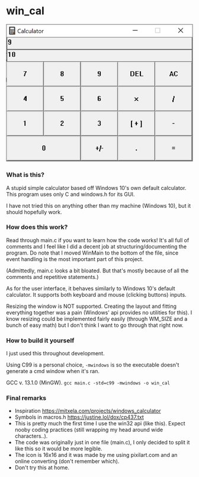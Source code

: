 # win_cal
![image](readme.png)

### What is this?
A stupid simple calculator based off Windows 10's own default calculator.
This program uses only C and windows.h for its GUI.

I have not tried this on anything other than my machine (Windows 10), but it should hopefully work.

### How does this work?
Read through main.c if you want to learn how the code works! It's all full of comments and I feel like I did a decent job at structuring/documenting the program. Do note that I moved WinMain to the bottom of the file, since event handling is the most important part of this project.

(Admittedly, main.c looks a bit bloated. But that's mostly because of all the comments and repetitive statements.)

As for the user interface, it behaves similarly to Windows 10's default calculator. It supports both keyboard and mouse (clicking buttons) inputs.

Resizing the window is NOT supported. Creating the layout and fitting everything together was a pain (Windows' api provides no utilities for this). I know resizing could be implemented fairly easily (through WM_SIZE and a bunch of easy math) but I don't think I want to go through that right now.

### How to build it yourself
I just used this throughout development.

Using C99 is a personal choice, `-mwindows` is so the executable doesn't generate a cmd window when it's ran.

GCC v. 13.1.0 (MinGW).
`gcc main.c -std=c99 -mwindows -o win_cal`

### Final remarks
- Inspiration https://mitxela.com/projects/windows_calculator
- Symbols in macros.h https://justine.lol/dox/cp437.txt
- This is pretty much the first time I use the win32 api (like this). Expect nooby coding practices (still wrapping my head around wide characters..).
- The code was originally just in one file (main.c), I only decided to split it like this so it would be more legible.
- The icon is 16x16 and it was made by me using pixilart.com and an online converting (don't remember which).
- Don't try this at home.
